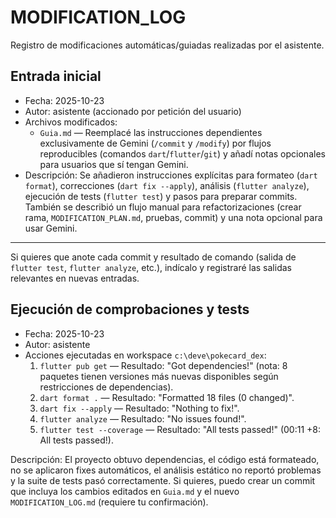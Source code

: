 # MODIFICATION_LOG

Registro de modificaciones automáticas/guiadas realizadas por el asistente.

## Entrada inicial
- Fecha: 2025-10-23
- Autor: asistente (accionado por petición del usuario)
- Archivos modificados:
  - `Guia.md` — Reemplacé las instrucciones dependientes exclusivamente de Gemini (`/commit` y `/modify`) por flujos reproducibles (comandos `dart`/`flutter`/`git`) y añadí notas opcionales para usuarios que sí tengan Gemini.
- Descripción: Se añadieron instrucciones explícitas para formateo (`dart format`), correcciones (`dart fix --apply`), análisis (`flutter analyze`), ejecución de tests (`flutter test`) y pasos para preparar commits. También se describió un flujo manual para refactorizaciones (crear rama, `MODIFICATION_PLAN.md`, pruebas, commit) y una nota opcional para usar Gemini.

---

Si quieres que anote cada commit y resultado de comando (salida de `flutter test`, `flutter analyze`, etc.), indícalo y registraré las salidas relevantes en nuevas entradas.

## Ejecución de comprobaciones y tests
- Fecha: 2025-10-23
- Autor: asistente
- Acciones ejecutadas en workspace `c:\deve\pokecard_dex`:
  1. `flutter pub get` — Resultado: "Got dependencies!" (nota: 8 paquetes tienen versiones más nuevas disponibles según restricciones de dependencias).
  2. `dart format .` — Resultado: "Formatted 18 files (0 changed)".
  3. `dart fix --apply` — Resultado: "Nothing to fix!".
  4. `flutter analyze` — Resultado: "No issues found!".
  5. `flutter test --coverage` — Resultado: "All tests passed!" (00:11 +8: All tests passed!).

Descripción: El proyecto obtuvo dependencias, el código está formateado, no se aplicaron fixes automáticos, el análisis estático no reportó problemas y la suite de tests pasó correctamente. Si quieres, puedo crear un commit que incluya los cambios editados en `Guia.md` y el nuevo `MODIFICATION_LOG.md` (requiere tu confirmación).
